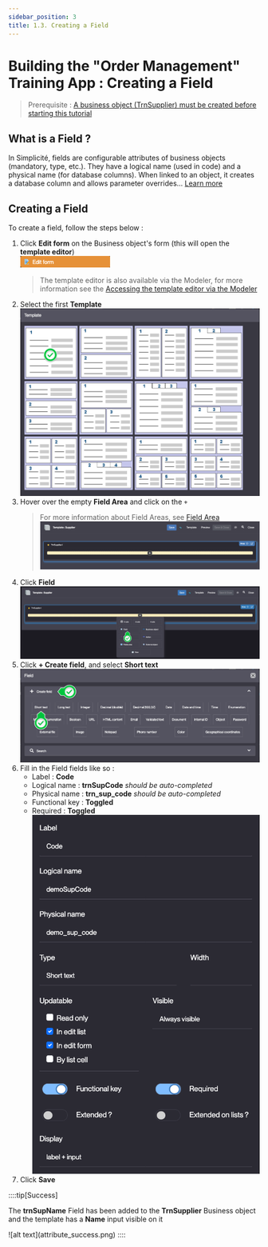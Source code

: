```yaml
---
sidebar_position: 3
title: 1.3. Creating a Field
--- 
```

# Building the "Order Management" Training App : Creating a Field

> Prerequisite : [A business object (TrnSupplier) must be created before starting this tutorial](/lesson/tutorial/getting-started/object)

## What is a Field ?

In Simplicité, fields are configurable attributes of business objects (mandatory, type, etc.). They have a logical name (used in code) and a physical name (for database columns). When linked to an object, it creates a database column and allows parameter overrides... [Learn more](/lesson/docs/platform/businessobjects/fields)

## Creating a Field

To create a field, follow the steps below :

1. Click **Edit form** on the Business object's form (this will open the **template editor**)  
    ![alt text](edit-form.png)
	> The template editor is also available via the Modeler, for more information see the [Accessing the template editor via the Modeler](/lesson/docs/platform/businessobjects/business-objects#creation-assistant-via-the-modeler)
2. Select the first **Template**    
    ![alt text](template.png)
3. Hover over the empty **Field Area** and click on the `+`
    > For more information about Field Areas, see [Field Area](/lesson/docs/platform/userinterface/templating/fields-areas)
    ![alt text](field-area.png)
4. Click **Field**  
    ![alt text](add-field.png)
5. Click **+ Create field**, and select **Short text**  
    ![alt text](short-text.png)
6. Fill in the Field fields like so :
    - Label : **Code**
    - Logical name : **trnSupCode** *should be auto-completed* 
    - Physical name : **trn_sup_code** *should be auto-completed*
    - Functional key : **Toggled**
    - Required : **Toggled**  
    ![alt text](create-field.png)
7. Click **Save**

::::tip[Success]
<p>The <b>trnSupName</b> Field has been added to the <b>TrnSupplier</b> Business object and the template has a <b>Name</b> input visible on it</p>
![alt text](attribute_success.png)
::::
